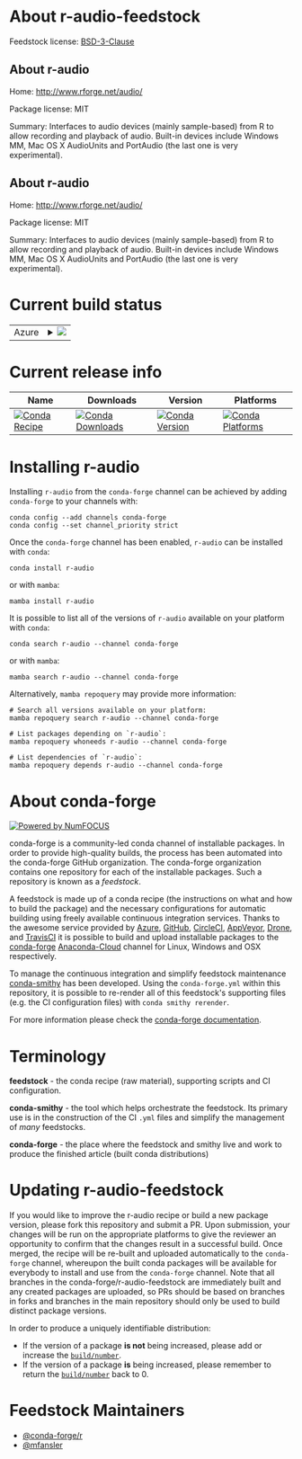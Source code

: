 About r-audio-feedstock
=======================

Feedstock license: [BSD-3-Clause](https://github.com/conda-forge/r-audio-feedstock/blob/main/LICENSE.txt)


About r-audio
-------------

Home: http://www.rforge.net/audio/

Package license: MIT

Summary: Interfaces to audio devices (mainly sample-based) from R to allow recording and playback of audio. Built-in devices include Windows MM, Mac OS X AudioUnits and PortAudio (the last one is very experimental).

About r-audio
-------------

Home: http://www.rforge.net/audio/

Package license: MIT

Summary: Interfaces to audio devices (mainly sample-based) from R to allow recording and playback of audio. Built-in devices include Windows MM, Mac OS X AudioUnits and PortAudio (the last one is very experimental).

Current build status
====================


<table>
    
  <tr>
    <td>Azure</td>
    <td>
      <details>
        <summary>
          <a href="https://dev.azure.com/conda-forge/feedstock-builds/_build/latest?definitionId=13940&branchName=main">
            <img src="https://dev.azure.com/conda-forge/feedstock-builds/_apis/build/status/r-audio-feedstock?branchName=main">
          </a>
        </summary>
        <table>
          <thead><tr><th>Variant</th><th>Status</th></tr></thead>
          <tbody><tr>
              <td>linux_64_r_base4.2</td>
              <td>
                <a href="https://dev.azure.com/conda-forge/feedstock-builds/_build/latest?definitionId=13940&branchName=main">
                  <img src="https://dev.azure.com/conda-forge/feedstock-builds/_apis/build/status/r-audio-feedstock?branchName=main&jobName=linux&configuration=linux%20linux_64_r_base4.2" alt="variant">
                </a>
              </td>
            </tr><tr>
              <td>linux_64_r_base4.3</td>
              <td>
                <a href="https://dev.azure.com/conda-forge/feedstock-builds/_build/latest?definitionId=13940&branchName=main">
                  <img src="https://dev.azure.com/conda-forge/feedstock-builds/_apis/build/status/r-audio-feedstock?branchName=main&jobName=linux&configuration=linux%20linux_64_r_base4.3" alt="variant">
                </a>
              </td>
            </tr><tr>
              <td>osx_64_r_base4.2</td>
              <td>
                <a href="https://dev.azure.com/conda-forge/feedstock-builds/_build/latest?definitionId=13940&branchName=main">
                  <img src="https://dev.azure.com/conda-forge/feedstock-builds/_apis/build/status/r-audio-feedstock?branchName=main&jobName=osx&configuration=osx%20osx_64_r_base4.2" alt="variant">
                </a>
              </td>
            </tr><tr>
              <td>osx_64_r_base4.3</td>
              <td>
                <a href="https://dev.azure.com/conda-forge/feedstock-builds/_build/latest?definitionId=13940&branchName=main">
                  <img src="https://dev.azure.com/conda-forge/feedstock-builds/_apis/build/status/r-audio-feedstock?branchName=main&jobName=osx&configuration=osx%20osx_64_r_base4.3" alt="variant">
                </a>
              </td>
            </tr><tr>
              <td>win_64</td>
              <td>
                <a href="https://dev.azure.com/conda-forge/feedstock-builds/_build/latest?definitionId=13940&branchName=main">
                  <img src="https://dev.azure.com/conda-forge/feedstock-builds/_apis/build/status/r-audio-feedstock?branchName=main&jobName=win&configuration=win%20win_64_" alt="variant">
                </a>
              </td>
            </tr>
          </tbody>
        </table>
      </details>
    </td>
  </tr>
</table>

Current release info
====================

| Name | Downloads | Version | Platforms |
| --- | --- | --- | --- |
| [![Conda Recipe](https://img.shields.io/badge/recipe-r--audio-green.svg)](https://anaconda.org/conda-forge/r-audio) | [![Conda Downloads](https://img.shields.io/conda/dn/conda-forge/r-audio.svg)](https://anaconda.org/conda-forge/r-audio) | [![Conda Version](https://img.shields.io/conda/vn/conda-forge/r-audio.svg)](https://anaconda.org/conda-forge/r-audio) | [![Conda Platforms](https://img.shields.io/conda/pn/conda-forge/r-audio.svg)](https://anaconda.org/conda-forge/r-audio) |

Installing r-audio
==================

Installing `r-audio` from the `conda-forge` channel can be achieved by adding `conda-forge` to your channels with:

```
conda config --add channels conda-forge
conda config --set channel_priority strict
```

Once the `conda-forge` channel has been enabled, `r-audio` can be installed with `conda`:

```
conda install r-audio
```

or with `mamba`:

```
mamba install r-audio
```

It is possible to list all of the versions of `r-audio` available on your platform with `conda`:

```
conda search r-audio --channel conda-forge
```

or with `mamba`:

```
mamba search r-audio --channel conda-forge
```

Alternatively, `mamba repoquery` may provide more information:

```
# Search all versions available on your platform:
mamba repoquery search r-audio --channel conda-forge

# List packages depending on `r-audio`:
mamba repoquery whoneeds r-audio --channel conda-forge

# List dependencies of `r-audio`:
mamba repoquery depends r-audio --channel conda-forge
```


About conda-forge
=================

[![Powered by
NumFOCUS](https://img.shields.io/badge/powered%20by-NumFOCUS-orange.svg?style=flat&colorA=E1523D&colorB=007D8A)](https://numfocus.org)

conda-forge is a community-led conda channel of installable packages.
In order to provide high-quality builds, the process has been automated into the
conda-forge GitHub organization. The conda-forge organization contains one repository
for each of the installable packages. Such a repository is known as a *feedstock*.

A feedstock is made up of a conda recipe (the instructions on what and how to build
the package) and the necessary configurations for automatic building using freely
available continuous integration services. Thanks to the awesome service provided by
[Azure](https://azure.microsoft.com/en-us/services/devops/), [GitHub](https://github.com/),
[CircleCI](https://circleci.com/), [AppVeyor](https://www.appveyor.com/),
[Drone](https://cloud.drone.io/welcome), and [TravisCI](https://travis-ci.com/)
it is possible to build and upload installable packages to the
[conda-forge](https://anaconda.org/conda-forge) [Anaconda-Cloud](https://anaconda.org/)
channel for Linux, Windows and OSX respectively.

To manage the continuous integration and simplify feedstock maintenance
[conda-smithy](https://github.com/conda-forge/conda-smithy) has been developed.
Using the ``conda-forge.yml`` within this repository, it is possible to re-render all of
this feedstock's supporting files (e.g. the CI configuration files) with ``conda smithy rerender``.

For more information please check the [conda-forge documentation](https://conda-forge.org/docs/).

Terminology
===========

**feedstock** - the conda recipe (raw material), supporting scripts and CI configuration.

**conda-smithy** - the tool which helps orchestrate the feedstock.
                   Its primary use is in the construction of the CI ``.yml`` files
                   and simplify the management of *many* feedstocks.

**conda-forge** - the place where the feedstock and smithy live and work to
                  produce the finished article (built conda distributions)


Updating r-audio-feedstock
==========================

If you would like to improve the r-audio recipe or build a new
package version, please fork this repository and submit a PR. Upon submission,
your changes will be run on the appropriate platforms to give the reviewer an
opportunity to confirm that the changes result in a successful build. Once
merged, the recipe will be re-built and uploaded automatically to the
`conda-forge` channel, whereupon the built conda packages will be available for
everybody to install and use from the `conda-forge` channel.
Note that all branches in the conda-forge/r-audio-feedstock are
immediately built and any created packages are uploaded, so PRs should be based
on branches in forks and branches in the main repository should only be used to
build distinct package versions.

In order to produce a uniquely identifiable distribution:
 * If the version of a package **is not** being increased, please add or increase
   the [``build/number``](https://docs.conda.io/projects/conda-build/en/latest/resources/define-metadata.html#build-number-and-string).
 * If the version of a package **is** being increased, please remember to return
   the [``build/number``](https://docs.conda.io/projects/conda-build/en/latest/resources/define-metadata.html#build-number-and-string)
   back to 0.

Feedstock Maintainers
=====================

* [@conda-forge/r](https://github.com/conda-forge/r/)
* [@mfansler](https://github.com/mfansler/)

